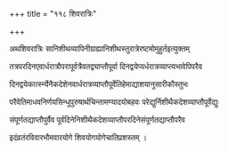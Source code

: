+++
title = "११८ शिवरात्रिः"

+++

अथशिवरात्रिः सानिशीथव्यापिनीग्राह्यानिशीथस्तुरात्रेरष्टमोमुहुर्तइत्युक्तम्

तत्रपरदिनएवार्धरात्रौपरापूर्वत्रैवतद्व्याप्तौपूर्वा दिनद्वयेप्यर्धरात्रव्याप्त्यभावेपिपरैव

दिनद्वयेकार्त्स्न्येनैकदेशेनवार्धरात्रव्याप्तौपूर्वेतिहेमाद्याशयानुसारीकौस्तुभः

परैवेतिमाधवनिर्णयसिन्धुपुरुषार्थचिन्तामण्यादयोबहवः परेद्युर्निशीथैकदेशव्याप्तौपूर्वेद्युः

संपूर्णतद्याप्तौपुर्वैव पूर्वदिनेनिशीथैकदेशव्याप्तौपरदिनेसंपूर्णतद्याप्तौपरैव

इदंव्रतंरविवारभौमवारयोगे शिवयोगयोगेचातिप्रशस्तम् ।
